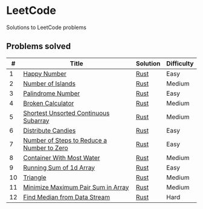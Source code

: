 # LeetCode
Solutions to LeetCode problems

## Problems solved

| # | Title | Solution | Difficulty |
|---| ----- | -------- | ---------- |
|1|[Happy Number](https://leetcode.com/problems/happy-number/) | [Rust](./easy/happy_number/happy_number.rs)|Easy|
|2|[Number of Islands](https://leetcode.com/problems/number-of-islands/) | [Rust](./medium/number_of_islands/number_of_islands.rs)|Medium|
|3|[Palindrome Number](https://leetcode.com/problems/palindrome-number/) | [Rust](./easy/palindrome_number/palindrome_number.rs)|Easy|
|4|[Broken Calculator](https://leetcode.com/problems/broken-calculator/) | [Rust](./medium/broken_calculator/broken_calculator.rs)|Medium|
|5|[Shortest Unsorted Continuous Subarray](https://leetcode.com/problems/shortest-unsorted-continuous-subarray/) | [Rust](./medium/shortest_unsorted_continuous_subarray/shortest_unsorted_continuous_subarray.rs)|Medium|
|6|[Distribute Candies](https://leetcode.com/problems/distribute-candies/) | [Rust](./easy/distribute_candies/distribute_candies.rs)|Easy|
|7|[Number of Steps to Reduce a Number to Zero](https://leetcode.com/problems/number-of-steps-to-reduce-a-number-to-zero/) | [Rust](./easy/number_of_steps_to_reduce_a_number_to_zero/number_of_steps_to_reduce_a_number_to_zero.rs)|Easy|
|8|[Container With Most Water](https://leetcode.com/problems/container-with-most-water/) | [Rust](./medium/container_with_most_water/container_with_most_water.rs)|Medium|
|9|[Running Sum of 1d Array](https://leetcode.com/problems/running-sum-of-1d-array/) | [Rust](./easy/running_sum_of_1d_array/running_sum_of_1d_array.rs)|Easy|
|10|[Triangle](https://leetcode.com/problems/triangle/) | [Rust](./medium/triangle/triangle.rs)|Medium|
|11|[Minimize Maximum Pair Sum in Array](https://leetcode.com/problems/minimize-maximum-pair-sum-in-array/) | [Rust](./medium/minimize_maximum_pair_sum_in_array/minimize_maximum_pair_sum_in_array.rs)|Medium|
|12|[Find Median from Data Stream](https://leetcode.com/problems/find-median-from-data-stream/) | [Rust](./hard/find_median_from_data_stream/find_median_from_data_stream.rs)|Hard|
